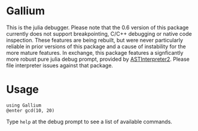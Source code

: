 # Gallium

This is the julia debugger. Please note that the 0.6 version of this package
currently does not support breakpointing, C/C++ debugging or native code
inspection. These features are being rebuilt, but were never particularly
reliable in prior versions of this package and a cause of instability for
the more mature features. In exchange, this package features a signficantly
more robust pure julia debug prompt, provided by [ASTInterpreter2](https://github.com/Keno/ASTInterpreter2.jl). Please file interpreter issues against that package.

# Usage

```
using Gallium
@enter gcd(10, 20)
```

Type `help` at the debug prompt to see a list of available commands.
